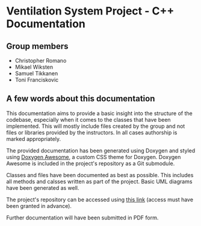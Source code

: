 # Ventilation System Project - C++ Documentation

## Group members

- Christopher Romano
- Mikael Wiksten
- Samuel Tikkanen
- Toni Franciskovic

## A few words about this documentation

This documentation aims to provide a basic insight into the structure of the codebase, especially when it comes to the classes that have been implemented. This will mostly include files created by the group and not files or libraries provided by the instructors. In all cases authorship is marked appropriately.

The provided documentation has been generated using Doxygen and styled using [Doxygen Awesome](https://github.com/jothepro/doxygen-awesome-css), a custom CSS theme for Doxygen. Doxygen Awesome is included in the project's repository as a Git submodule.

Classes and files have been documented as best as possible. This includes all methods and calsses written as part of the project. Basic UML diagrams have been generated as well.

The project's repository can be accessed using [this link](https://gitlab.metropolia.fi/embedded-iot-project/embedded) (access must have been granted in advance).

Further documentation will have been submitted in PDF form.
